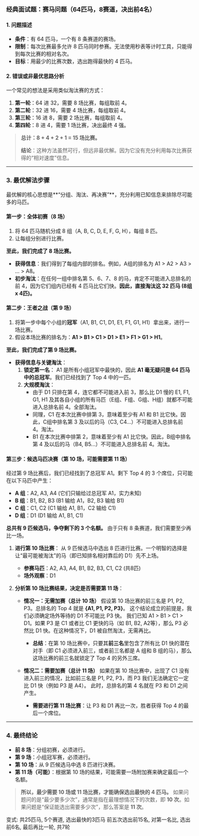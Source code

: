 ### 经典面试题：赛马问题（64匹马，8赛道，决出前4名）

#### **1. 问题描述**

  * **条件**：有 64 匹马，一个有 8 条赛道的赛场。
  * **限制**：每次比赛最多允许 8 匹马同时参赛。无法使用秒表等计时工具，只能得到每次比赛的相对名次。
  * **目标**：用最少的比赛次数，选出跑得最快的 4 匹马。

#### **2. 错误或非最优思路分析**

一个常见的想法是采用类似淘汰赛的方式：

1.  **第一轮**：64 进 32，需要 8 场比赛，每组取前 4。
2.  **第二轮**：32 进 16，需要 4 场比赛，每组取前 4。
3.  **第三轮**：16 进 8，需要 2 场比赛，每组取前 4。
4.  **第四轮**：8 进 4，需要 1 场比赛，决出最终 4 强。

> **总计：8 + 4 + 2 + 1 = 15 场比赛。**
>
> **结论**：这种方法虽然可行，但远非最优解。因为它没有充分利用每次比赛获得的“相对速度”信息。

-----

### **3. 最优解法步骤**

最优解的核心思想是\*\*“分组、淘汰、再决赛”\*\*，充分利用已知信息来排除尽可能多的马匹。

#### **第一步：全体初赛（8 场）**

1.  将 64 匹马随机分成 8 组（A, B, C, D, E, F, G, H），每组 8 匹。
2.  让每组分别进行比赛。

**至此，我们完成了 8 场比赛。**

  * **获得信息**：我们得到了每组内部的排名。例如，A组的排名为 A1 \> A2 \> A3 \> ... \> A8。
  * **初步淘汰**：在任何一组中排名第 5、6、7、8 的马，肯定不可能进入总排名的前 4，因为它们组内已经有 4 匹马比它们快。**因此，直接淘汰这 32 匹马 (8组 x 4匹)。**

#### **第二步：王者之战（第 9 场）**

1.  将第一步中每个小组的**冠军**（A1, B1, C1, D1, E1, F1, G1, H1）拿出来，进行一场比赛。
2.  假设本场比赛的排名为：**A1 \> B1 \> C1 \> D1 \> E1 \> F1 \> G1 \> H1**。

**至此，我们完成了第 9 场比赛。**

  * **获得信息与关键淘汰**：
    1.  **锁定第一名**： A1 是所有小组冠军中最快的，因此 **A1 毫无疑问是 64 匹马中的总冠军**。我们已经找到了 Top 4 中的一匹。
    2.  **大规模淘汰**：
          * 由于 D1 只排在第 4，连它都不可能进入前 3，那么比 D1 慢的 E1, F1, G1, H1 及其各自小组的所有马匹（E组、F组、G组、H组）就都不可能进入总排名前 4。全部淘汰。
          * 同理，C1 在本次比赛中排第 3，意味着至少有 A1 和 B1 比它快。因此，C组中排名第 3 及以后的马（C3, C4...）不可能进入总排名前 4。淘汰。
          * B1 在本次比赛中排第 2，意味着至少有 A1 比它快。因此，B组中排名第 4 及以后的马（B4, B5...）不可能进入总排名前 4。淘汰。

#### **第三步：候选马匹决赛（第 10 场，可能需要第 11 场）**

经过第 9 场比赛后，我们已经找到了总冠军 A1。剩下 Top 4 的 3 个席位，只可能在以下马匹中产生：

  * **A 组**：A2, A3, A4 (它们只输给过总冠军 A1，实力未知)
  * **B 组**：B1, B2, B3 (B1 输给 A1，B2, B3 输给 B1)
  * **C 组**：C1, C2 (C1 输给 A1, B1，C2 输给 C1)
  * **D 组**：D1 (D1 输给 A1, B1, C1)

**总共有 9 匹候选马，争夺剩下的 3 个名额。** 由于只有 8 条赛道，我们需要至少再比一场。

1.  **进行第 10 场比赛**：
    从 9 匹候选马中选出 8 匹进行比赛。一个明智的选择是让“最可能被淘汰”的马（即已知排名相对靠后的 D1）先不上场。

      * **参赛马匹**：A2, A3, A4, B1, B2, B3, C1, C2 (共8匹)
      * **场外观察**：D1

2.  **分析第 10 场比赛结果，决定是否需要第 11 场**：

      * **情况一：无需加赛（总计 10 场）**
        假设第 10 场比赛的前三名是 P1, P2, P3。总排名的 Top 4 就是 **{A1, P1, P2, P3}**。
        这个结论成立的前提是，我们必须确定场外等待的 D1 不可能比 P3 快。
        我们已知 A1 \> B1 \> C1 \> D1。如果 P3 是 C1 或者比 C1 更快的马（如 B1, B2, A2等），那么 P3 必然比 D1 快。在这种情况下，D1 被自然淘汰，无需再比。

          * **总结**：在第 10 场比赛中，只要其**前三名**里包含了所有比 D1 快的潜在对手（即 C1 必须进入前三，或者前三名都是 A 组和 B 组的马），那么这场比赛的前三名就锁定了 Top 4 的另外三席。

      * **情况二：需要加赛（总计 11 场）**
        如果在第 10 场比赛中，出现了 C1 没有进入前三的情况，比如前三名是 P1, P2, P3，而 P3 我们无法确定它一定比 D1 快（例如 P3 是 A4）。
        此时，总排名的第 4 名就在 P3 和 D1 之间产生。

          * **需要进行第 11 场比赛**：让 P3 和 D1 再比一次，胜者获得 Top 4 的最后一个席位。

-----

### **4. 最终结论**

  * **前 8 场**：分组初赛，必须进行。
  * **第 9 场**：小组冠军赛，必须进行。
  * **第 10 场**：从 9 匹候选马中选 8 匹进行决赛。
  * **第 11 场（可能）**：根据第 10 场的结果，可能需要一场附加赛来确定最后一个名额。

> **所以，最少需要 10 场或 11 场比赛，才能确保选出最快的 4 匹马。** 如果问题问的是“最少要多少次”，通常是指在最理想情况下的次数，即 **10 次**。如果问题是“保证能选出需要多少次”，那么答案是 **11 次**。

变式: 共25匹马, 5个赛道, 选出最快的3匹马
前五次选出前15名, 对第一名比, 选出前6名, 最后再比一轮, 共7轮